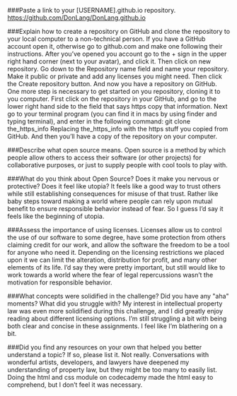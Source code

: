 ###Paste a link to your [USERNAME].github.io repository.
https://github.com/DonLang/DonLang.github.io

###Explain how to create a repository on GitHub and clone the repository to your local computer to a non-technical person.
If you have a GitHub account open it, otherwise go to github.com and make one following their instructions.  After you’ve opened you account go to the + sign in the upper right hand corner (next to your avatar), and click it.  Then click on new repository.  Go down to the Repository name field and name your repository.  Make it public or private and add any licenses you might need.  Then click the Create repository button.  And now you have a repository on GitHub.
One more step is necessary to get started on you repository, cloning it to you computer.  First click on the repository in your GitHub, and go to the lower right hand side to the field that says https copy that information.  Next go to your terminal program (you can find it in macs by using finder and typing terminal), and enter in the following command:  git clone the_https_info
Replacing the_https_info with the https stuff you copied from GitHub.  And then you’ll have a copy of the repository on your computer.

###Describe what open source means.
Open source is a method by which people allow others to access their software (or other projects) for collaborative purposes, or just to supply people with cool tools to play with.

###What do you think about Open Source? Does it make you nervous or protective? Does it feel like utopia?
It feels like a good way to trust others while still establishing consequences for misuse of that trust.  Rather like baby steps toward making a world where people can rely upon mutual benefit to ensure responsible behavior instead of fear.  So I guess I’d say it feels like the beginning of utopia.

###Assess the importance of using licenses.
Licenses allow us to control the use of our software to some degree, have some protection from others claiming credit for our work, and allow the software the freedom to be a tool for anyone who need it.  Depending on the licensing restrictions we placed upon it we can limit the alteration, distribution for profit, and many other elements of its life.  I’d say they were pretty important, but still would like to work towards a world where the fear of legal repercussions wasn’t the motivation for responsible behavior.

###What concepts were solidified in the challenge? Did you have any "aha" moments? What did you struggle with?
My interest in intellectual property law was even more solidified during this challenge, and I did greatly enjoy reading about different licensing options.  I’m still struggling a bit with being both clear and concise in these assignments.  I feel like I’m blathering on a bit.

###Did you find any resources on your own that helped you better understand a topic? If so, please list it.
Not really.  Conversations with wonderful artists, developers, and lawyers have deepened my understanding of property law, but they might be too many to easily list.  Doing the html and css module on codecademy made the html easy to comprehend, but I don’t feel it was necessary.